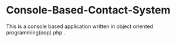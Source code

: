 # Console-Based-Contact-System
This is a console based application written in object oriented programming(oop) php .
